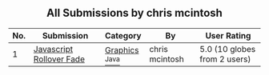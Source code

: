 ﻿<div align="center">

## All Submissions by chris mcintosh

</div>

No.  | Submission | Category | By   | User Rating
---- | ---------- | -------- | ---- | -----------
1 | [Javascript Rollover Fade<br />](https://github.com/Planet-Source-Code/chris-mcintosh-javascript-rollover-fade__2-3663) | [Graphics<br /><sup>Java</sup>](../ByCategory/graphics__2-75.md) | chris mcintosh | 5.0 (10 globes from 2 users)
